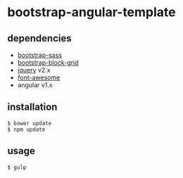 # bootstrap-angular-template

## dependencies
* [bootstrap-sass](https://github.com/twbs/bootstrap-sass)
* [bootstrap-block-grid](https://github.com/JohnnyTheTank/bootstrap-block-grid)
* [jquery](https://github.com/jquery/jquery) v2.x
* [font-awesome](https://github.com/FortAwesome/Font-Awesome)
* angular v1.x

## installation
```{engine='bash'}
$ bower update
$ npm update
```

## usage
```{engine='bash'}
$ gulp
```